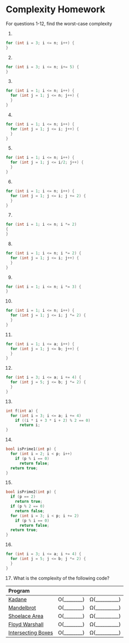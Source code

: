 # Complexity Homework

For questions 1-12, find the worst-case complexity

1.
```cpp
for (int i = 3; i <= n; i++) {
}
```
2.
```cpp
for (int i = 3; i <= n; i+= 5) {
}
```
3.
```cpp
for (int i = 1; i <= n; i++) {
  for (int j = 1; j <= n; j++) {
  }
}
```
4.
```cpp
for (int i = 1; i <= n; i++) {
  for (int j = 1; j <= i; j++) {
  }
}
```
5.
```cpp
for (int i = 1; i <= n; i++) {
  for (int j = 1; j <= i/2; j++) {
  }
}
```
6.
```cpp
for (int i = 1; i <= n; i++) {
  for (int j = 1; j <= i; j += 2) {
  }
}
```
7.
```cpp
for (int i = 1; i <= n; i *= 2)
{
}
```
8.
```cpp
for (int i = 1; i <= n; i *= 2) {
  for (int j = 1; j <= i; j++) {
  }
}
```
9.
```cpp
for (int i = 1; i <= n; i *= 3) {
}
```
10.
```cpp
for (int i = 1; i <= n; i++) {
  for (int j = 1; j <= i; j *= 2) {
  }
}
```
11.
```cpp
for (int i = 1; i <= a; i++) {
  for (int j = 1; j <= b; j++) {
  }
}
```
12.
```cpp
for (int i = 3; i <= a; i += 4) {
  for (int j = 5; j <= b; j *= 2) {
  }
}
```
13.
```cpp
int f(int a) {
  for (int i = 3; i <= a; i += 4)
    if ((i * i + 3 * i + 2) % 2 == 0)
      return i;
}
```
14.
```cpp
bool isPrime1(int p) {
  for (int i = 2; i < p; i++)
    if (p % i == 0)
      return false;
  return true;
}
```
15.
```cpp
bool isPrime2(int p) {
  if (p == 2)
    return true;
  if (p % 2 == 0)
    return false;
  for (int i = 3; i < p; i += 2)
    if (p % i == 0)
      return false;
  return true;
}
```
16.
```cpp
for (int i = 3; i <= a; i += 4) {
  for (int j = 5; j <= b; j *= 2) {
  }
}
```
17. What is the complexity of the following code?

| Program |  |  |
| :--- | :--- | :--- |
|[Kadane](kadane.cpp)|O(________)|&Omega;(__________)|
|[Mandelbrot](mandel.cpp)|O(________)|&Omega;(__________)|
|[Shoelace Area](shoelace.cpp)|O(________)|&Omega;(__________)|
|[Floyd Warshall](floydwarshall.cpp)|O(________)|&Omega;(__________)|
|[Intersecting Boxes](intersectingboxes.cpp)|O(________)|&Omega;(__________)|

